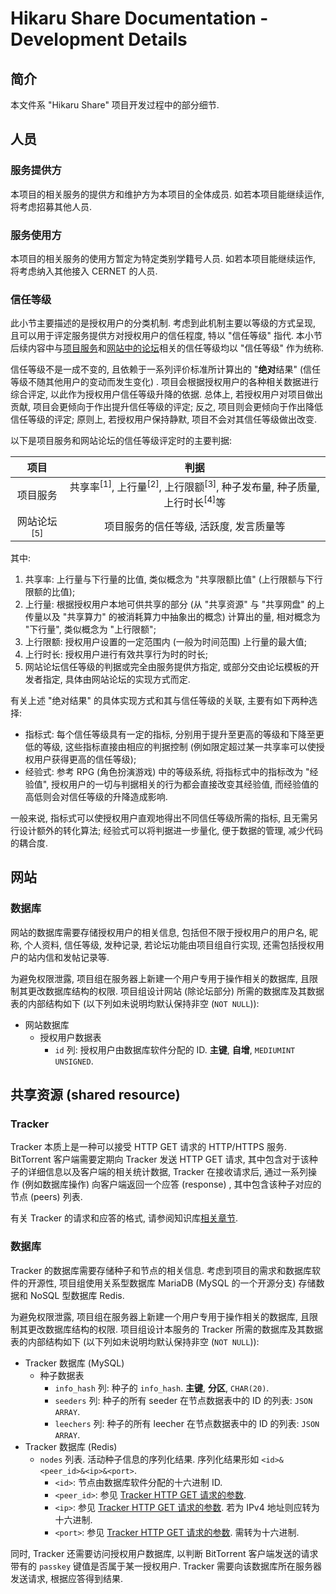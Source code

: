 # Hikaru Share Documentation - Development Details

## 简介

本文件系 "Hikaru Share" 项目开发过程中的部分细节.

## 人员

### 服务提供方

本项目的相关服务的提供方和维护方为本项目的全体成员. 如若本项目能继续运作, 将考虑招募其他人员.

### 服务使用方

本项目的相关服务的使用方暂定为特定类别学籍号人员. 如若本项目能继续运作, 将考虑纳入其他接入 CERNET 的人员.

### 信任等级

此小节主要描述的是授权用户的分类机制. 考虑到此机制主要以等级的方式呈现, 且可以用于评定服务提供方对授权用户的信任程度, 特以 "信任等级" 指代. 本小节后续内容中与[项目服务](/goals.md#服务)和[网站中的论坛](/goals.md#网站和数据库)相关的信任等级均以 "信任等级" 作为统称.

信任等级不是一成不变的, 且依赖于一系列评价标准所计算出的 "**绝对**结果" (信任等级不随其他用户的变动而发生变化) . 项目会根据授权用户的各种相关数据进行综合评定, 以此作为授权用户信任等级升降的依据. 总体上, 若授权用户对项目做出贡献, 项目会更倾向于作出提升信任等级的评定; 反之, 项目则会更倾向于作出降低信任等级的评定; 原则上, 若授权用户保持静默, 项目不会对其信任等级做出改变.

以下是项目服务和网站论坛的信任等级评定时的主要判据:

| 项目 | 判据 |
| :-: | :-: |
| 项目服务 | 共享率<sup>\[1\]</sup>, 上行量<sup>\[2\]</sup>, 上行限额<sup>\[3\]</sup>, 种子发布量, 种子质量, 上行时长<sup>\[4\]</sup>等 |
| 网站论坛<sup>\[5\]</sup> | 项目服务的信任等级, 活跃度, 发言质量等 |

其中:

1. 共享率: 上行量与下行量的比值, 类似概念为 "共享限额比值" (上行限额与下行限额的比值);
2. 上行量: 根据授权用户本地可供共享的部分 (从 "共享资源" 与 "共享网盘" 的上传量以及 "共享算力" 的被消耗算力中抽象出的概念) 计算出的量, 相对概念为 "下行量", 类似概念为 "上行限额";
3. 上行限额: 授权用户设置的一定范围内 (一般为时间范围) 上行量的最大值;
4. 上行时长: 授权用户进行有效共享行为时的时长;
5. 网站论坛信任等级的判据或完全由服务提供方指定, 或部分交由论坛模板的开发者指定, 具体由网站论坛的实现方式而定.

有关上述 "绝对结果" 的具体实现方式和其与信任等级的关联, 主要有如下两种选择:

- 指标式: 每个信任等级具有一定的指标, 分别用于提升至更高的等级和下降至更低的等级, 这些指标直接由相应的判据控制 (例如限定超过某一共享率可以使授权用户获得更高的信任等级);
- 经验式: 参考 RPG (角色扮演游戏) 中的等级系统, 将指标式中的指标改为 "经验值", 授权用户的一切与判据相关的行为都会直接改变其经验值, 而经验值的高低则会对信任等级的升降造成影响.

一般来说, 指标式可以使授权用户直观地得出不同信任等级所需的指标, 且无需另行设计额外的转化算法; 经验式可以将判据进一步量化, 便于数据的管理, 减少代码的耦合度.

## 网站

### 数据库

网站的数据库需要存储授权用户的相关信息, 包括但不限于授权用户的用户名, 昵称, 个人资料, 信任等级, 发种记录, 若论坛功能由项目组自行实现, 还需包括授权用户的站内信和发帖记录等.

为避免权限泄露, 项目组在服务器上新建一个用户专用于操作相关的数据库, 且限制其更改数据库结构的权限. 项目组设计网站 (除论坛部分) 所需的数据库及其数据表的内部结构如下 (以下列如未说明均默认保持非空 (`NOT NULL`)):

- 网站数据库
  - 授权用户数据表
    - `id` 列: 授权用户由数据库软件分配的 ID. **主键**, **自增**, `MEDIUMINT UNSIGNED`.

## 共享资源 (shared resource)

### Tracker

Tracker 本质上是一种可以接受 HTTP GET 请求的 HTTP/HTTPS 服务. BitTorrent 客户端需要定期向 Tracker 发送 HTTP GET 请求, 其中包含对于该种子的详细信息以及客户端的相关统计数据, Tracker 在接收请求后, 通过一系列操作 (例如数据库操作) 向客户端返回一个应答 (response) , 其中包含该种子对应的节点 (peers) 列表.

有关 Tracker 的请求和应答的格式, 请参阅知识库[相关章节](/knowledge-base/tracker/http-services.md).

### 数据库

Tracker 的数据库需要存储种子和节点的相关信息. 考虑到项目的需求和数据库软件的开源性, 项目组使用关系型数据库 MariaDB (MySQL 的一个开源分支) 存储数据和 NoSQL 型数据库 Redis.

为避免权限泄露, 项目组在服务器上新建一个用户专用于操作相关的数据库, 且限制其更改数据库结构的权限. 项目组设计本服务的 Tracker 所需的数据库及其数据表的内部结构如下 (以下列如未说明均默认保持非空 (`NOT NULL`)):

- Tracker 数据库 (MySQL)
  - 种子数据表
    - `info_hash` 列: 种子的 `info_hash`. **主键**, **分区**, `CHAR(20)`.
    - `seeders` 列: 种子的所有 seeder 在节点数据表中的 ID 的列表: `JSON ARRAY`.
    - `leechers` 列: 种子的所有 leecher 在节点数据表中的 ID 的列表: `JSON ARRAY`.
- Tracker 数据库 (Redis)
  - `nodes` 列表. 活动种子信息的序列化结果. 序列化结果形如 `<id>&<peer_id>&<ip>&<port>`.
    - `<id>`: 节点由数据库软件分配的十六进制 ID.
    - `<peer_id>`: 参见 [Tracker HTTP GET 请求的参数](/knowledge-base/tracker/http-services.md#参数).
    - `<ip>`: 参见 [Tracker HTTP GET 请求的参数](/knowledge-base/tracker/http-services.md#参数). 若为 IPv4 地址则应转为十六进制.
    - `<port>`: 参见 [Tracker HTTP GET 请求的参数](/knowledge-base/tracker/http-services.md#参数). 需转为十六进制.

同时, Tracker 还需要访问授权用户数据库, 以判断 BitTorrent 客户端发送的请求带有的 `passkey` 键值是否属于某一授权用户. Tracker 需要向该数据库所在服务器发送请求, 根据应答得到结果.